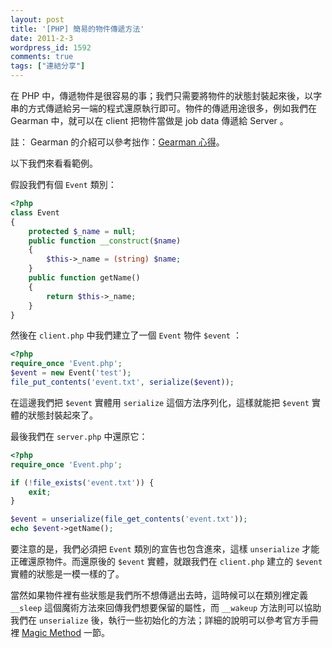 ```yaml
---
layout: post
title: '[PHP] 簡易的物件傳遞方法'
date: 2011-2-3
wordpress_id: 1592
comments: true
tags: ["連結分享"]
---
```


在 PHP 中，傳遞物件是很容易的事；我們只需要將物件的狀態封裝起來後，以字串的方式傳遞給另一端的程式還原執行即可。物件的傳遞用途很多，例如我們在 Gearman 中，就可以在 client 把物件當做是 job data 傳遞給 Server 。

註： Gearman 的介紹可以參考拙作：[Gearman 心得](http://www.jaceju.net/blog/archives/1211)。

以下我們來看看範例。

<!--more-->

假設我們有個 `Event` 類別：

```php
<?php
class Event
{
    protected $_name = null;
    public function __construct($name)
    {
        $this->_name = (string) $name;
    }
    public function getName()
    {
        return $this->_name;
    }
}
```

然後在 `client.php` 中我們建立了一個 `Event` 物件 `$event` ：

```php
<?php
require_once 'Event.php';
$event = new Event('test');
file_put_contents('event.txt', serialize($event));
```

在這邊我們把 `$event` 實體用 `serialize` 這個方法序列化，這樣就能把 `$event` 實體的狀態封裝起來了。

最後我們在 `server.php` 中還原它：

```php
<?php
require_once 'Event.php';

if (!file_exists('event.txt')) {
    exit;
}

$event = unserialize(file_get_contents('event.txt'));
echo $event->getName();
```

要注意的是，我們必須把 `Event` 類別的宣告也包含進來，這樣 `unserialize` 才能正確還原物件。而還原後的 `$event` 實體，就跟我們在 `client.php` 建立的 `$event` 實體的狀態是一模一樣的了。

當然如果物件裡有些狀態是我們所不想傳遞出去時，這時候可以在類別裡定義 `__sleep` 這個魔術方法來回傳我們想要保留的屬性，而 `__wakeup` 方法則可以協助我們在 `unserialize` 後，執行一些初始化的方法；詳細的說明可以參考官方手冊裡 [Magic Method](http://www.php.net/manual/en/language.oop5.magic.php) 一節。
